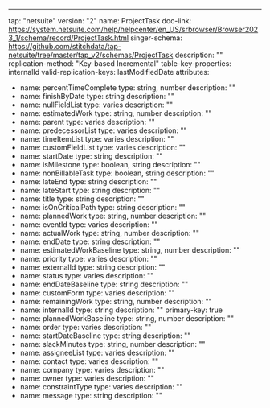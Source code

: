 ---
tap: "netsuite"
version: "2"
name: ProjectTask
doc-link: https://system.netsuite.com/help/helpcenter/en_US/srbrowser/Browser2023_1/schema/record/ProjectTask.html
singer-schema: https://github.com/stitchdata/tap-netsuite/tree/master/tap_v2/schemas/ProjectTask
description: ""
replication-method: "Key-based Incremental"
table-key-properties: internalId
valid-replication-keys: lastModifiedDate
attributes:
- name: percentTimeComplete
  type: string, number
  description: ""
- name: finishByDate
  type: string
  description: ""
- name: nullFieldList
  type: varies
  description: ""
- name: estimatedWork
  type: string, number
  description: ""
- name: parent
  type: varies
  description: ""
- name: predecessorList
  type: varies
  description: ""
- name: timeItemList
  type: varies
  description: ""
- name: customFieldList
  type: varies
  description: ""
- name: startDate
  type: string
  description: ""
- name: isMilestone
  type: boolean, string
  description: ""
- name: nonBillableTask
  type: boolean, string
  description: ""
- name: lateEnd
  type: string
  description: ""
- name: lateStart
  type: string
  description: ""
- name: title
  type: string
  description: ""
- name: isOnCriticalPath
  type: string
  description: ""
- name: plannedWork
  type: string, number
  description: ""
- name: eventId
  type: varies
  description: ""
- name: actualWork
  type: string, number
  description: ""
- name: endDate
  type: string
  description: ""
- name: estimatedWorkBaseline
  type: string, number
  description: ""
- name: priority
  type: varies
  description: ""
- name: externalId
  type: string
  description: ""
- name: status
  type: varies
  description: ""
- name: endDateBaseline
  type: string
  description: ""
- name: customForm
  type: varies
  description: ""
- name: remainingWork
  type: string, number
  description: ""
- name: internalId
  type: string
  description: ""
  primary-key: true
- name: plannedWorkBaseline
  type: string, number
  description: ""
- name: order
  type: varies
  description: ""
- name: startDateBaseline
  type: string
  description: ""
- name: slackMinutes
  type: string, number
  description: ""
- name: assigneeList
  type: varies
  description: ""
- name: contact
  type: varies
  description: ""
- name: company
  type: varies
  description: ""
- name: owner
  type: varies
  description: ""
- name: constraintType
  type: varies
  description: ""
- name: message
  type: string
  description: ""
